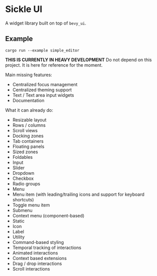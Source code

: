 # Sickle UI

A widget library built on top of `bevy_ui`.

## Example

```
cargo run --example simple_editor
```

**THIS IS CURRENTLY IN HEAVY DEVELOPMENT**
Do not depend on this project. It is here for reference for the moment.

Main missing features:
- Centralized focus management
- Centralized theming support
- Text / Text area input widgets
- Documentation

What it can already do:
- Resizable layout
 - Rows / columns
 - Scroll views
 - Docking zones
 - Tab containers
 - Floating panels
 - Sized zones
 - Foldables
- Input
 - Slider
 - Dropdown
 - Checkbox
 - Radio groups
- Menu
 - Menu item (with leading/trailing icons and support for keyboard shortcuts)
 - Toggle menu item
 - Submenu
 - Context menu (component-based)
- Static
 - Icon
 - Label
- Utility
 - Command-based styling
 - Temporal tracking of interactions
 - Animated interactions
 - Context based extensions
 - Drag / drop interactions
 - Scroll interactions

